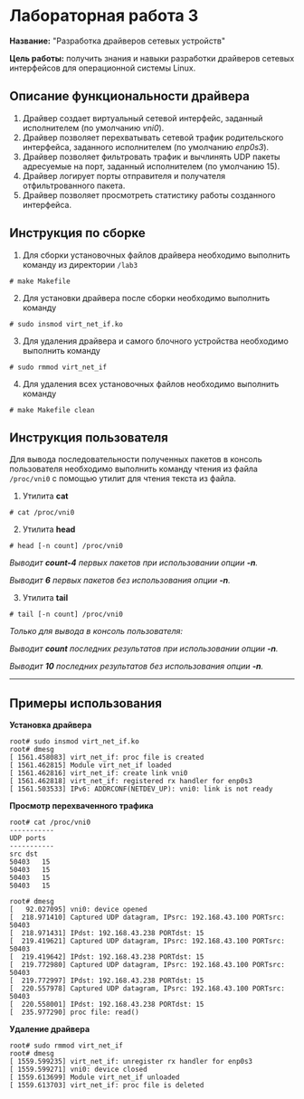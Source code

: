 # Лабораторная работа 3

**Название:** "Разработка драйверов сетевых устройств"

**Цель работы:** получить знания и навыки разработки драйверов сетевых интерфейсов для операционной системы Linux.


## Описание функциональности драйвера

1. Драйвер создает виртуальный сетевой интерфейс, заданный исполнителем (по умолчанию *vni0*).
2. Драйвер позволяет перехватывать сетевой трафик родительского интерфейса, заданного исполнителем (по умолчанию  *enp0s3*).
3. Драйвер позволяет фильтровать трафик и вычлинять UDP пакеты адресуемые на порт, заданный исполнителем (по умолчанию 15). 
4. Драйвер логирует порты отправителя и получателя отфильтрованного пакета.
5. Драйвер позволяет просмотреть статистику работы созданного интерфейса. 

## Инструкция по сборке

1. Для сборки установочных файлов драйвера необходимо выполнить команду 
   из директории `/lab3`
```
# make Makefile
```
2. Для установки драйвера после сборки необходимо выполнить команду
```
# sudo insmod virt_net_if.ko
```
3. Для удаления драйвера и самого блочного устройства необходимо выполнить команду
```
# sudo rmmod virt_net_if
```
4. Для удаления всех установочных файлов необходимо выполнить команду
```
# make Makefile clean
```

## Инструкция пользователя

Для вывода последовательности полученных пакетов в консоль пользователя необходимо выполнить команду чтения из файла `/proc/vni0` с помощью утилит для чтения текста из файла. 

1. Утилита **cat**
```
# cat /proc/vni0
```
2. Утилита **head**
```
# head [-n count] /proc/vni0
```
*Выводит **count-4** первых пакетов при использовании опции **-n**.*

*Выводит **6** первых пакетов без использования опции **-n**.*

3. Утилита **tail**
```
# tail [-n count] /proc/vni0
```
*Только для вывода в консоль пользователя:*

*Выводит **count** последних результатов при использовании опции **-n**.*

*Выводит **10** последних результатов без использования опции **-n**.*

---

## Примеры использования

**Установка драйвера**
```
root# sudo insmod virt_net_if.ko
root# dmesg 
[ 1561.458083] virt_net_if: proc file is created
[ 1561.462815] Module virt_net_if loaded
[ 1561.462816] virt_net_if: create link vni0
[ 1561.462818] virt_net_if: registered rx handler for enp0s3
[ 1561.503533] IPv6: ADDRCONF(NETDEV_UP): vni0: link is not ready
```
**Просмотр перехваченного трафика**
```
root# cat /proc/vni0
-----------
UDP ports
-----------
src	dst
50403	15
50403	15
50403	15
50403	15

root# dmesg 
[   92.027095] vni0: device opened
[  218.971410] Captured UDP datagram, IPsrc: 192.168.43.100 PORTsrc: 50403
[  218.971431] IPdst: 192.168.43.238 PORTdst: 15
[  219.419621] Captured UDP datagram, IPsrc: 192.168.43.100 PORTsrc: 50403
[  219.419642] IPdst: 192.168.43.238 PORTdst: 15
[  219.772980] Captured UDP datagram, IPsrc: 192.168.43.100 PORTsrc: 50403
[  219.772997] IPdst: 192.168.43.238 PORTdst: 15
[  220.557978] Captured UDP datagram, IPsrc: 192.168.43.100 PORTsrc: 50403
[  220.558001] IPdst: 192.168.43.238 PORTdst: 15
[  235.977290] proc file: read()
```
**Удаление драйвера**
```
root# sudo rmmod virt_net_if
root# dmesg
[ 1559.599235] virt_net_if: unregister rx handler for enp0s3
[ 1559.599271] vni0: device closed
[ 1559.613699] Module virt_net_if unloaded
[ 1559.613703] virt_net_if: proc file is deleted
```
